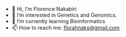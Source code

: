 - 👋 Hi, I’m Florence Nakabiri
- 👀 I’m interested in Genetics and Genomics.
- 🌱 I’m currently learning Bioinformatics 
- 📫 How to reach me: florahnaks@gmail.com

<!---
florahnaks/florahnaks is a ✨ special ✨ repository because its `README.md` (this file) appears on your GitHub profile.
You can click the Preview link to take a look at your changes.
--->
